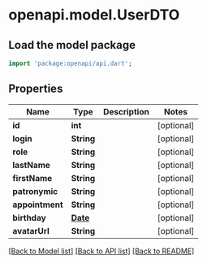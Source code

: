 # openapi.model.UserDTO

## Load the model package
```dart
import 'package:openapi/api.dart';
```

## Properties
Name | Type | Description | Notes
------------ | ------------- | ------------- | -------------
**id** | **int** |  | [optional] 
**login** | **String** |  | [optional] 
**role** | **String** |  | [optional] 
**lastName** | **String** |  | [optional] 
**firstName** | **String** |  | [optional] 
**patronymic** | **String** |  | [optional] 
**appointment** | **String** |  | [optional] 
**birthday** | [**Date**](Date.md) |  | [optional] 
**avatarUrl** | **String** |  | [optional] 

[[Back to Model list]](../README.md#documentation-for-models) [[Back to API list]](../README.md#documentation-for-api-endpoints) [[Back to README]](../README.md)


